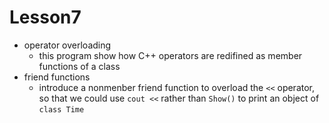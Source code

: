 # Lesson7
- operator overloading
  - this program show how C++ operators are  redifined as member functions of a class
- friend functions
  - introduce a nonmenber friend function to overload the `<<` operator, so that we could use `cout <<` rather than `Show()` to print an object of `class Time`